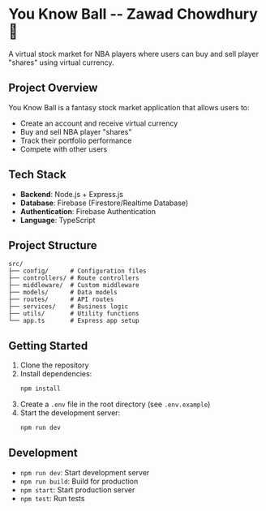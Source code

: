 # You Know Ball -- Zawad Chowdhury🏀

A virtual stock market for NBA players where users can buy and sell player "shares" using virtual currency.

## Project Overview

You Know Ball is a fantasy stock market application that allows users to:
- Create an account and receive virtual currency
- Buy and sell NBA player "shares"
- Track their portfolio performance
- Compete with other users

## Tech Stack

- **Backend**: Node.js + Express.js
- **Database**: Firebase (Firestore/Realtime Database)
- **Authentication**: Firebase Authentication
- **Language**: TypeScript

## Project Structure

```
src/
├── config/      # Configuration files
├── controllers/ # Route controllers
├── middleware/  # Custom middleware
├── models/      # Data models
├── routes/      # API routes
├── services/    # Business logic
├── utils/       # Utility functions
└── app.ts       # Express app setup
```

## Getting Started

1. Clone the repository
2. Install dependencies:
   ```bash
   npm install
   ```
3. Create a `.env` file in the root directory (see `.env.example`)
4. Start the development server:
   ```bash
   npm run dev
   ```

## Development

- `npm run dev`: Start development server
- `npm run build`: Build for production
- `npm start`: Start production server
- `npm test`: Run tests
